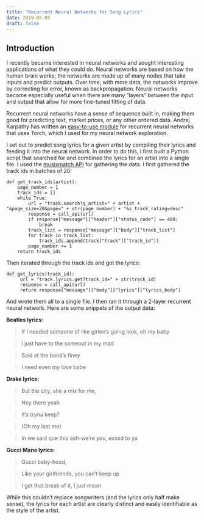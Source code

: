 ```yaml
---
title: "Recurrent Neural Networks for Song Lyrics"
date: 2019-05-05
draft: false
---
```


## Introduction

I recently became interested in neural networks and sought interesting applications of what they could do. Neural networks are based on how the human brain works; the networks are made up of many nodes that take inputs and predict outputs. Over time, with more data, the networks improve by correcting for error, known as backpropagation. Neural networks become especially useful when there are many “layers” between the input and output that allow for more fine-tuned fitting of data.

Recurrent neural networks have a sense of sequence built in, making them good for predicting text, market prices, or any other ordered data. Andrej Karpathy has written an [easy-to-use module](https://github.com/karpathy/char-rnn) for recurrent neural networks that uses Torch, which I used for my neural network exploration.

I set out to predict song lyrics for a given artist by compiling their lyrics and feeding it into the neural network. In order to do this, I first built a Python script that searched for and combined the lyrics for an artist into a single file. I used the [musixmatch API](https://developer.musixmatch.com/) for gathering the data. I first gathered the track ids in batches of 20:

```
def get_track_ids(artist):
    page_number = 1
    track_ids = []
    while True:
        url = "track.search?q_artist=" + artist + "&page_size=20&page=" + str(page_number) + "&s_track_rating=desc"
        response = call_api(url)
        if response["message"]["header"]["status_code"] == 400:
            break
        track_list = response["message"]["body"]["track_list"]
        for track in track_list:
            track_ids.append(track["track"]["track_id"])
        page_number += 1
    return track_ids
```

Then iterated through the track ids and got the lyrics:

```
def get_lyrics(track_id):
     url = "track.lyrics.get?track_id=" + str(track_id)
     response = call_api(url)
     return response["message"]["body"]["lyrics"]["lyrics_body"]
```

And wrote them all to a single file. I then ran it through a 2-layer recurrent neural network. Here are some snippets of the output data:

**Beatles lyrics:**
> If I needed someone of like girlen’s going look, oh my baby

> I just have to the someout in my mad

> Said at the band’s finey

> I need even my love babe

**Drake lyrics:**
> But the city, she a mix for me,

> Hey there yeah

> It’s tryna keep?

> (Oh my last me)

> In we said que this ash-we’re you, exsed to ya

**Gucci Mane lyrics:**
> Gucci baby-hood,

> Like your girlfriends, you can’t keep up

> I get that break of it, I just mean

While this couldn’t replace songwriters (and the lyrics only half make sense), the lyrics for each artist are clearly distinct and easily identifiable as the style of the artist.

